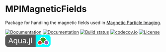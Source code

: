 # MPIMagneticFields

Package for handling the magnetic fields used in [Magnetic Particle Imaging](https://en.wikipedia.org/wiki/Magnetic_particle_imaging).

[![Documentation](https://img.shields.io/badge/docs-stable-blue.svg)](https://magneticparticleimaging.github.io/MPIMagneticFields.jl/main/)
[![Documentation](https://img.shields.io/badge/docs-latest-blue.svg)](https://magneticparticleimaging.github.io/MPIMagneticFields.jl/dev/)
[![Build status](https://github.com/MagneticParticleImaging/MPIMagneticFields.jl/workflows/CI/badge.svg)](https://github.com/MagneticParticleImaging/MPIMagneticFields.jl/actions)
[![codecov.io](https://codecov.io/gh/MagneticParticleImaging/MPIMagneticFields.jl/branch/main/graph/badge.svg)](https://app.codecov.io/github/MagneticParticleImaging/MPIMagneticFields.jl/tree/main)
[![License](https://img.shields.io/github/license/MagneticParticleImaging/MPIMagneticFields.jl?color=green&style=flat)](https://github.com/MagneticParticleImaging/MPIMagneticFields.jl/blob/main/LICENSE)
[![Aqua QA](https://raw.githubusercontent.com/JuliaTesting/Aqua.jl/master/badge.svg)](https://github.com/JuliaTesting/Aqua.jl)
